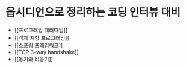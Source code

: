 # 옵시디언으로 정리하는 코딩 인터뷰 대비

- [[프로그래밍 패러다임]]
- [[객체 지향 프로그래밍]]
- [[스프링 프레임워크]]
- [[TCP 3-way handshake]]
- [[동기와 비동기]]